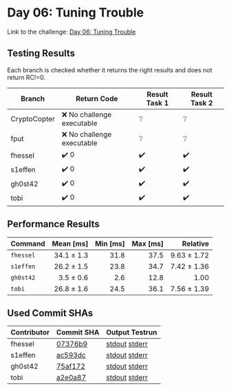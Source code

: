 # Day 06: Tuning Trouble

Link to the challenge: [Day 06: Tuning Trouble](https://adventofcode.com/2022/day/6)

## Testing Results

Each branch is checked whether it returns the right results and does not return RC!=0.

| Branch | Return Code | Result Task 1 | Result Task 2 |
| ------ | ----------- | ------------- | ------------- |
| CryptoCopter | ❌ No challenge executable | ❔ | ❔ |
| fput | ❌ No challenge executable | ❔ | ❔ |
| fhessel | ✔️ 0 | ✔️ | ✔️ |
| s1effen | ✔️ 0 | ✔️ | ✔️ |
| gh0st42 | ✔️ 0 | ✔️ | ✔️ |
| tobi | ✔️ 0 | ✔️ | ✔️ |

## Performance Results

| Command | Mean [ms] | Min [ms] | Max [ms] | Relative |
|:---|---:|---:|---:|---:|
| `fhessel` | 34.1 ± 1.3 | 31.8 | 37.5 | 9.63 ± 1.72 |
| `s1effen` | 26.2 ± 1.5 | 23.8 | 34.7 | 7.42 ± 1.36 |
| `gh0st42` | 3.5 ± 0.6 | 2.6 | 12.8 | 1.00 |
| `tobi` | 26.8 ± 1.6 | 24.5 | 36.1 | 7.56 ± 1.39 |


## Used Commit SHAs

| Contributor | Commit SHA | Output Testrun |
| ----------- | ---------- | -------------- |
| fhessel | [07376b9](https://github.com/LOEWE-emergenCITY/AdventOfCode2022/tree/07376b988207787bedeaa364e9e8dc486878a4d0/06) | [stdout](06/fhessel.txt) [stderr](06/fhessel-stderr.txt) |
| s1effen | [ac593dc](https://github.com/LOEWE-emergenCITY/AdventOfCode2022/tree/ac593dc324b87a84236315c8c8dd8c9d5d98c756/06) | [stdout](06/s1effen.txt) [stderr](06/s1effen-stderr.txt) |
| gh0st42 | [75af172](https://github.com/LOEWE-emergenCITY/AdventOfCode2022/tree/75af17250e24ccc63480331829144b39ee4b961d/06) | [stdout](06/gh0st42.txt) [stderr](06/gh0st42-stderr.txt) |
| tobi | [a2e0a87](https://github.com/LOEWE-emergenCITY/AdventOfCode2022/tree/a2e0a876a17dae1657e3691e4e6bb6deadbb679c/06) | [stdout](06/tobi.txt) [stderr](06/tobi-stderr.txt) |


